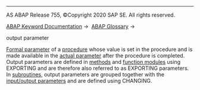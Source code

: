   

* * *

AS ABAP Release 755, ©Copyright 2020 SAP SE. All rights reserved.

[ABAP Keyword Documentation](https://help.sap.com/doc/abapdocu_755_index_htm/7.55/en-US/abenabap.htm) →  [ABAP Glossary](https://help.sap.com/doc/abapdocu_755_index_htm/7.55/en-US/abenabap_glossary.htm) → 

output parameter

[Formal parameter](https://help.sap.com/doc/abapdocu_755_index_htm/7.55/en-US/abenformal_parameter_glosry.htm "Glossary Entry") of a [procedure](https://help.sap.com/doc/abapdocu_755_index_htm/7.55/en-US/abenprocedure_glosry.htm "Glossary Entry") whose value is set in the procedure and is made available in the [actual parameter](https://help.sap.com/doc/abapdocu_755_index_htm/7.55/en-US/abenactual_parameter_glosry.htm "Glossary Entry") after the procedure is completed. Output parameters are defined in [methods](https://help.sap.com/doc/abapdocu_755_index_htm/7.55/en-US/abenmethod_glosry.htm "Glossary Entry") and [function modules](https://help.sap.com/doc/abapdocu_755_index_htm/7.55/en-US/abenfunction_module_glosry.htm "Glossary Entry") using EXPORTING and are therefore also referred to as EXPORTING parameters. In [subroutines](https://help.sap.com/doc/abapdocu_755_index_htm/7.55/en-US/abensubroutine_glosry.htm "Glossary Entry"), output parameters are grouped together with the [input/output parameters](https://help.sap.com/doc/abapdocu_755_index_htm/7.55/en-US/abeninput_output_parameter_glosry.htm "Glossary Entry") and are defined using CHANGING.